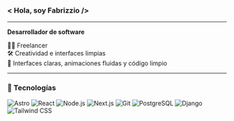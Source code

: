 ### < Hola, soy Fabrizzio />
---

**Desarrollador de software**  

👨‍💻 Freelancer <br/>
🛠️ Creatividad e interfaces limpias <br/>
🎨 Interfaces claras, animaciones fluidas y código limpio

---

### 🧰 Tecnologías

![Astro](https://img.shields.io/badge/Astro-000000?style=flat&logo=astro&logoColor=white)
![React](https://img.shields.io/badge/React-20232A?style=flat&logo=react&logoColor=61DAFB)
![Node.js](https://img.shields.io/badge/Node.js-339933?style=flat&logo=nodedotjs&logoColor=white)
![Next.js](https://img.shields.io/badge/Next.js-000000?style=flat&logo=nextdotjs&logoColor=white)
![Git](https://img.shields.io/badge/Git-F05032?style=flat&logo=git&logoColor=white)
![PostgreSQL](https://img.shields.io/badge/PostgreSQL-336791?style=flat&logo=postgresql&logoColor=white)
![Django](https://img.shields.io/badge/Django-092E20?style=flat&logo=django&logoColor=white)
![Tailwind CSS](https://img.shields.io/badge/Tailwind_CSS-06B6D4?style=flat&logo=tailwindcss&logoColor=white)
